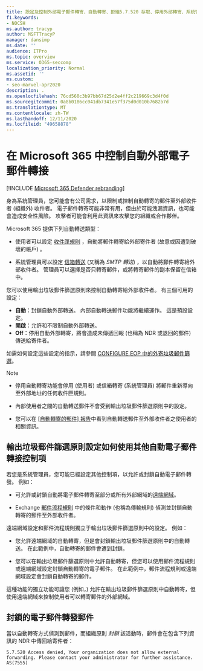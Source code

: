 ```yaml
---
title: 設定及控制外部電子郵件轉寄、自動轉寄、拒絕5.7.520 存取、停用外部轉寄、系統管理員已停用外部轉寄、輸出反垃圾郵件原則
f1.keywords:
- NOCSH
ms.author: tracyp
author: MSFTTracyP
manager: dansimp
ms.date: ''
audience: ITPro
ms.topic: overview
ms.service: O365-seccomp
localization_priority: Normal
ms.assetid: ''
ms.custom:
- seo-marvel-apr2020
description: .
ms.openlocfilehash: 76cd560c3b97bb67d25d2e4ff2c219669c3d4f0d
ms.sourcegitcommit: 0a8b0186cc041db7341e57f375d0d010b7682b7d
ms.translationtype: MT
ms.contentlocale: zh-TW
ms.lasthandoff: 12/11/2020
ms.locfileid: "49658878"
---
```

# <a name="control-automatic-external-email-forwarding-in-microsoft-365"></a>在 Microsoft 365 中控制自動外部電子郵件轉接

[!INCLUDE [Microsoft 365 Defender rebranding](../includes/microsoft-defender-for-office.md)]

身為系統管理員，您可能會有公司需求，以限制或控制自動轉寄的郵件至外部收件者 (組織外) 收件者。 電子郵件轉寄可能非常有用，但由於可能洩漏資訊，也可能會造成安全性風險。 攻擊者可能會利用此資訊來攻擊您的組織或合作夥伴。

Microsoft 365 提供下列自動轉送類型：

- 使用者可以設定 [收件匣規則](https://support.microsoft.com/office/c24f5dea-9465-4df4-ad17-a50704d66c59) ，自動將郵件轉寄給外部寄件者 (故意或因遭到破壞的帳戶) 。

- 系統管理員可以設定 [信箱轉送](https://docs.microsoft.com/exchange/recipients-in-exchange-online/manage-user-mailboxes/configure-email-forwarding) (又稱為 _SMTP 轉送_) ，以自動將郵件轉寄給外部收件者。 管理員可以選擇是否只轉寄郵件，或將轉寄郵件的副本保留在信箱中。

您可以使用輸出垃圾郵件篩選原則來控制自動轉寄給外部收件者。 有三個可用的設定：

- **自動**：封鎖自動外部轉送。 內部自動轉送郵件功能將繼續運作。 這是預設設定。
- **開啟**：允許和不限制自動外部轉送。
- **Off**：停用自動外部轉寄，將會造成未傳遞回報 (也稱為 NDR 或退回的郵件) 傳送給寄件者。

如需如何設定這些設定的指示，請參閱 [CONFIGURE EOP 中的外寄垃圾郵件篩選](configure-the-outbound-spam-policy.md)。

> [!NOTE]
>
> - 停用自動轉寄功能會停用 (使用者) 或信箱轉寄 (系統管理員) 將郵件重新導向至外部地址的任何收件匣規則。
>
> - 內部使用者之間的自動轉送郵件不會受到輸出垃圾郵件篩選原則中的設定。
>
> - 您可以在 [ [自動轉寄的郵件] 報告](mfi-auto-forwarded-messages-report.md)中看到自動轉送郵件至外部收件者之使用者的相關資訊。

## <a name="how-the-outbound-spam-filter-policy-settings-work-with-other-automatic-email-forwarding-controls"></a>輸出垃圾郵件篩選原則設定如何使用其他自動電子郵件轉接控制項

若您是系統管理員，您可能已經設定其他控制項，以允許或封鎖自動電子郵件轉發。 例如：

- 可允許或封鎖自動將電子郵件轉寄至部分或所有外部網域的[遠端網域](https://docs.microsoft.com/exchange/mail-flow-best-practices/remote-domains/remote-domains)。

- Exchange [郵件流程規則](https://docs.microsoft.com/exchange/security-and-compliance/mail-flow-rules/mail-flow-rules) 中的條件和動作 (也稱為傳輸規則) 偵測並封鎖自動轉寄的郵件至外部收件者。

遠端網域設定和郵件流程規則獨立于輸出垃圾郵件篩選原則中的設定。 例如：

- 您允許遠端網域的自動轉寄，但是會封鎖輸出垃圾郵件篩選原則中的自動轉送。 在此範例中，自動轉寄的郵件會遭到封鎖。

- 您可以在輸出垃圾郵件篩選原則中允許自動轉寄，但您可以使用郵件流程規則或遠端網域設定封鎖自動轉寄的電子郵件。 在此範例中，郵件流程規則或遠端網域設定會封鎖自動轉寄的郵件。

這種功能的獨立功能可讓您 (例如，) 允許在輸出垃圾郵件篩選原則中自動轉寄，但使用遠端網域來控制使用者可以轉寄郵件的外部網域。

## <a name="the-blocked-email-forwarding-message"></a>封鎖的電子郵件轉發郵件

當以自動轉寄方式偵測到郵件，而組織原則 *封鎖* 該活動時，郵件會在包含下列資訊的 NDR 中傳回給寄件者：

`5.7.520 Access denied, Your organization does not allow external forwarding. Please contact your administrator for further assistance. AS(7555)`
